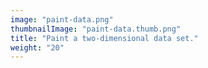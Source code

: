 ```yaml
---
image: "paint-data.png"
thumbnailImage: "paint-data.thumb.png"
title: "Paint a two-dimensional data set."
weight: "20"
---
```

